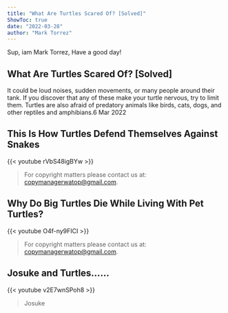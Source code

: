 ```yaml
---
title: "What Are Turtles Scared Of? [Solved]"
ShowToc: true 
date: "2022-03-28"
author: "Mark Torrez" 
---
```


Sup, iam Mark Torrez, Have a good day!
## What Are Turtles Scared Of? [Solved]
 It could be loud noises, sudden movements, or many people around their tank. If you discover that any of these make your turtle nervous, try to limit them. Turtles are also afraid of predatory animals like birds, cats, dogs, and other reptiles and amphibians.6 Mar 2022

## This Is How Turtles Defend Themselves Against Snakes
{{< youtube rVbS48igBYw >}}
>For copyright matters please contact us at: copymanagerwatop@gmail.com.

## Why Do Big Turtles Die While Living With Pet Turtles?
{{< youtube O4f-ny9FICI >}}
>For copyright matters please contact us at: copymanagerwatop@gmail.com.

## Josuke and Turtles……
{{< youtube v2E7wnSPoh8 >}}
>Josuke 

